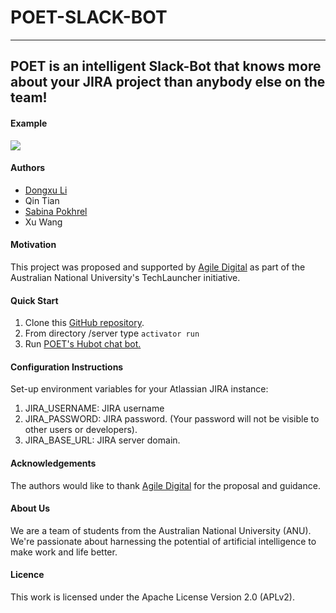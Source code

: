# POET-SLACK-BOT
---
## **POET is an intelligent Slack-Bot that knows more about your JIRA project than anybody else on the team!**

#### Example
<img src="https://lh3.googleusercontent.com/AgAYYDDBw6IYN0CtirUlxy2IrlH4hVsyc3PIRudDBUya2xcwBx5mRj4ImO61DPcNlskP69syoi2afsdvbTlE9cua0n6r29fzUQMYbSpWR-_adCYpqfF0bGkrIM9f5OFsdAVru8qS0XwrIDERwirzf6mmbrhs4V3UEjNIricf4s75Ro4tMTgSOXneBn3XxcQLVMquPDcgIvzfkxhkzXOFD2Zd90xnuFZc8tFWBTzTzDIerTAUW8ubl7lvXLcQnEDv1pjZgDkODUsSzdlCHBWBMoDdOAslP60xXS8T8gfb2aRB1dlqOQciU9_tOTdI_CauqZEZeLE4_XIKLRl1lvq50zjmRypard4GVsFXstZIdtkgmcKsy5pDQbyGusAkuozjXPSoRP_xGdvWES9E9zPF4kY1FBpWO720yo6on_1IqFHSOtZq-KGhv_Pcy1lQLyHAy_kCImK2F2GACTsF-qjKFjS7PMdpw9oGM85T5xMsl2GtAsh9dweqwo_g34ol9QqeBEY6jYrGqD6FZIgRzCeJPuw4pmGS5XJCpmzE8AD5R2tbiMjixJy3WzySPE1Pb9P09EiNdaHTVCZKU0PTVuNF5W8KsFW3P0KD4k4O1xY4jICsbyI=w1459-h781-no">

#### Authors
- [Dongxu Li](https://www.linkedin.com/in/dongxu-li-a8a035110/)
- Qin Tian
- [Sabina Pokhrel](https://np.linkedin.com/in/sabinapokhrel)
- Xu Wang

#### Motivation
This project was proposed and supported by [Agile Digital](https://agiledigital.com.au/) as part of the Australian National University's TechLauncher initiative.

#### Quick Start
1. Clone this [GitHub repository](https://github.com/agiledigital/poet-slack-bot).
2. From directory /server type
   ``activator run``
3. Run [POET's Hubot chat bot.](https://github.com/agiledigital/poet-slack-bot/tree/master/client)

#### Configuration Instructions
Set-up environment variables for your Atlassian JIRA instance:

1. JIRA\_USERNAME: JIRA username
2. JIRA\_PASSWORD: JIRA password. (Your password will not be visible to other users or developers).
2. JIRA\_BASE\_URL: JIRA server domain.

#### Acknowledgements
The authors would like to thank [Agile Digital](http://www.agiledigital.com.au/) for the proposal and guidance.

#### About Us
We are a team of students from the Australian National University (ANU). We're passionate about harnessing the potential of artificial intelligence to make work and life better.

#### Licence
This work is licensed under the Apache License Version 2.0 (APLv2).